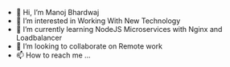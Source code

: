 - 👋 Hi, I’m Manoj Bhardwaj
- 👀 I’m interested in Working With New Technology
- 🌱 I’m currently learning NodeJS Microservices with Nginx and Loadbalancer 
- 💞️ I’m looking to collaborate on Remote work
- 📫 How to reach me ...

<!---
mnjsnj/mnjsnj is a ✨ special ✨ repository because its `README.md` (this file) appears on your GitHub profile.
You can click the Preview link to take a look at your changes.
--->
